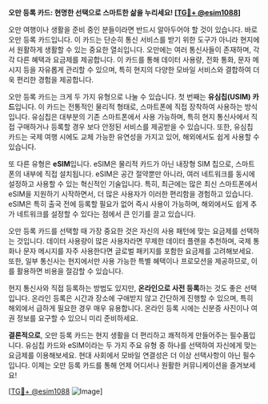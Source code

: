 **오만 등록 카드: 현명한 선택으로 스마트한 삶을 누리세요! [[TG💪+ @esim1088](https://t.me/s/esim1088)]**

오만 여행이나 생활을 준비 중인 분들이라면 반드시 알아두어야 할 것이 있습니다. 바로 오만 등록 카드입니다. 이 카드는 단순히 통신 서비스를 받기 위한 도구가 아니라 현지에서 원활하게 생활할 수 있는 중요한 열쇠입니다. 오만에는 여러 통신사들이 존재하며, 각각 다른 혜택과 요금제를 제공합니다. 이 카드를 통해 데이터 사용량, 전화 통화, 문자 메시지 등을 자유롭게 관리할 수 있으며, 특히 현지의 다양한 모바일 서비스와 결합하여 더욱 편리한 경험을 제공합니다.

오만 등록 카드는 크게 두 가지 유형으로 나눌 수 있습니다. 첫 번째는 **유심칩(USIM) 카드**입니다. 이 카드는 전통적인 물리적 형태로, 스마트폰에 직접 장착하여 사용하는 방식입니다. 유심칩은 대부분의 기존 스마트폰에서 사용 가능하며, 특히 현지 통신사에서 직접 구매하거나 등록할 경우 보다 안정된 서비스를 제공받을 수 있습니다. 또한, 유심칩 카드는 국제 여행 시에도 교체 가능한 유연성을 가지고 있어, 해외에서도 쉽게 사용할 수 있습니다.

또 다른 유형은 **eSIM**입니다. eSIM은 물리적 카드가 아닌 내장형 SIM 칩으로, 스마트폰의 내부에 직접 설치됩니다. eSIM은 공간 절약뿐만 아니라, 여러 네트워크를 동시에 설정하고 사용할 수 있는 혁신적인 기술입니다. 특히, 최근에는 많은 최신 스마트폰에서 eSIM을 지원하기 시작하면서, 더 많은 사용자가 이러한 편리함을 경험하고 있습니다. eSIM은 특히 출국 전에 등록할 필요가 없어 즉시 사용이 가능하며, 해외에서도 쉽게 추가 네트워크를 설정할 수 있다는 점에서 큰 인기를 끌고 있습니다.

오만 등록 카드를 선택할 때 가장 중요한 것은 자신의 사용 패턴에 맞는 요금제를 선택하는 것입니다. 데이터 사용량이 많은 사용자라면 무제한 데이터 플랜을 추천하며, 국제 통화나 문자 메시지를 자주 사용한다면 글로벌 패키지를 포함한 요금제를 고려해보세요. 또한, 일부 통신사는 현지에서만 사용 가능한 특별 혜택이나 프로모션을 제공하므로, 이를 활용하면 비용을 절감할 수 있습니다.

현지 통신사와 직접 등록하는 방법도 있지만, **온라인으로 사전 등록**하는 것도 좋은 선택입니다. 온라인 등록은 시간과 장소에 구애받지 않고 간단하게 진행할 수 있으며, 특히 해외에서 급하게 필요한 경우 매우 유용합니다. 온라인 등록 시에는 신분증 사진이나 여권 정보를 요구할 수 있으니 미리 준비하세요.

**결론적으로**, 오만 등록 카드는 현지 생활을 더 편리하고 쾌적하게 만들어주는 필수품입니다. 유심칩 카드와 eSIM이라는 두 가지 주요 유형 중 하나를 선택하여 자신에게 맞는 요금제를 이용해보세요. 현대 사회에서 모바일 연결성은 더 이상 선택사항이 아닌 필수입니다. 이제는 오만 등록 카드를 통해 언제 어디서나 원활한 커뮤니케이션을 즐겨보세요!

[[TG💪+ @esim1088](https://t.me/s/esim1088) ![Image](https://i.postimg.cc/Y0z9fWf4/image.png)]